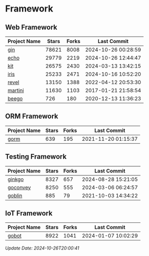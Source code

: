 # Framework

## Web Framework
| Project Name | Stars | Forks | Last Commit |
| ------------ | ----- | ----- | ----------- |
| [gin](https://github.com/gin-gonic/gin) | 78621 | 8008 | 2024-10-26 00:28:59 |
| [echo](https://github.com/labstack/echo) | 29779 | 2219 | 2024-10-26 12:44:47 |
| [kit](https://github.com/go-kit/kit) | 26575 | 2430 | 2024-03-13 13:42:15 |
| [iris](https://github.com/kataras/iris) | 25233 | 2471 | 2024-10-16 10:52:20 |
| [revel](https://github.com/revel/revel) | 13150 | 1388 | 2022-04-12 20:53:30 |
| [martini](https://github.com/go-martini/martini) | 11630 | 1103 | 2017-01-21 21:58:54 |
| [beego](https://github.com/astaxie/beego) | 726 | 180 | 2020-12-13 11:36:23 |

## ORM Framework
| Project Name | Stars | Forks | Last Commit |
| ------------ | ----- | ----- | ----------- |
| [gorm](https://github.com/jinzhu/gorm) | 639 | 195 | 2021-11-20 01:15:37 |

## Testing Framework
| Project Name | Stars | Forks | Last Commit |
| ------------ | ----- | ----- | ----------- |
| [ginkgo](https://github.com/onsi/ginkgo) | 8327 | 657 | 2024-08-28 15:21:05 |
| [goconvey](https://github.com/smartystreets/goconvey) | 8250 | 555 | 2024-03-06 06:24:57 |
| [goblin](https://github.com/franela/goblin) | 885 | 79 | 2021-10-03 14:34:22 |

## IoT Framework
| Project Name | Stars | Forks | Last Commit |
| ------------ | ----- | ----- | ----------- |
| [gobot](https://github.com/hybridgroup/gobot) | 8922 | 1041 | 2024-01-07 10:02:29 |

*Update Date: 2024-10-26T20:00:41*